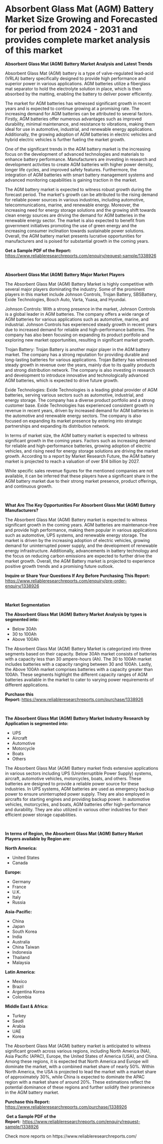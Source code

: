 <p><h1>Absorbent Glass Mat (AGM) Battery Market Size Growing and Forecasted for period from 2024 - 2031 and provides complete market analysis of this market</h1></p><p><strong>Absorbent Glass Mat (AGM) Battery Market Analysis and Latest Trends</strong></p>
<p><p>Absorbent Glass Mat (AGM) battery is a type of valve-regulated lead-acid (VRLA) battery specifically designed to provide high performance and superior power in various applications. AGM batteries utilize a fiberglass mat separator to hold the electrolyte solution in place, which is then absorbed by the matting, enabling the battery to deliver power efficiently. </p><p>The market for AGM batteries has witnessed significant growth in recent years and is expected to continue growing at a promising rate. The increasing demand for AGM batteries can be attributed to several factors. Firstly, AGM batteries offer numerous advantages such as improved durability, minimal maintenance, and resistance to vibrations, making them ideal for use in automotive, industrial, and renewable energy applications. Additionally, the growing adoption of AGM batteries in electric vehicles and hybrid electric vehicles is further fueling the market growth.</p><p>One of the significant trends in the AGM battery market is the increasing focus on the development of advanced technologies and materials to enhance battery performance. Manufacturers are investing in research and development activities to create AGM batteries with higher power density, longer life cycles, and improved safety features. Furthermore, the integration of AGM batteries with smart battery management systems and advanced monitoring capabilities is gaining traction in the market.</p><p>The AGM battery market is expected to witness robust growth during the forecast period. The market's growth can be attributed to the rising demand for reliable power sources in various industries, including automotive, telecommunications, marine, and renewable energy. Moreover, the increasing need for energy storage solutions and the growing shift towards clean energy sources are driving the demand for AGM batteries in the renewable energy sector. The market is also expected to benefit from government initiatives promoting the use of green energy and the increasing consumer inclination towards sustainable power solutions. Overall, the AGM battery market presents lucrative opportunities for manufacturers and is poised for substantial growth in the coming years.</p></p>
<p><strong>Get a Sample PDF of the Report:&nbsp;</strong> <a href="https://www.reliableresearchreports.com/enquiry/request-sample/1338926">https://www.reliableresearchreports.com/enquiry/request-sample/1338926</a></p>
<p>&nbsp;</p>
<p><strong>Absorbent Glass Mat (AGM) Battery Major Market Players</strong></p>
<p><p>The Absorbent Glass Mat (AGM) Battery Market is highly competitive with several major players dominating the industry. Some of the prominent players in this market include Johnson Controls, Trojan Battery, SBSBattery, Exide Technologies, Bosch Auto, Varta, Yuasa, and Hyundai.</p><p>Johnson Controls: With a strong presence in the market, Johnson Controls is a global leader in AGM batteries. The company offers a wide range of AGM batteries for various applications such as automotive, marine, and industrial. Johnson Controls has experienced steady growth in recent years due to increased demand for reliable and high-performance batteries. The company has also been focusing on expanding its product portfolio and exploring new market opportunities, resulting in significant market growth.</p><p>Trojan Battery: Trojan Battery is another major player in the AGM battery market. The company has a strong reputation for providing durable and long-lasting batteries for various applications. Trojan Battery has witnessed steady growth in revenue over the years, mainly due to its quality products and strong distribution network. The company is also investing in research and development to introduce innovative and technologically advanced AGM batteries, which is expected to drive future growth.</p><p>Exide Technologies: Exide Technologies is a leading global provider of AGM batteries, serving various sectors such as automotive, industrial, and energy storage. The company has a diverse product portfolio and a strong customer base. Exide Technologies has experienced consistent growth in revenue in recent years, driven by increased demand for AGM batteries in the automotive and renewable energy sectors. The company is also focused on expanding its market presence by entering into strategic partnerships and expanding its distribution network.</p><p>In terms of market size, the AGM battery market is expected to witness significant growth in the coming years. Factors such as increasing demand for reliable and high-performance batteries, growing adoption of electric vehicles, and rising need for energy storage solutions are driving the market growth. According to a report by Market Research Future, the AGM battery market is projected to reach a valuation of over $14 billion by 2027.</p><p>While specific sales revenue figures for the mentioned companies are not available, it can be inferred that these players have a significant share in the AGM battery market due to their strong market presence, product offerings, and continuous growth.</p></p>
<p>&nbsp;</p>
<p><strong>What Are The Key Opportunities For Absorbent Glass Mat (AGM) Battery Manufacturers?</strong></p>
<p><p>The Absorbent Glass Mat (AGM) Battery market is expected to witness significant growth in the coming years. AGM batteries are maintenance-free and provide high performance, making them popular in various applications such as automotive, UPS systems, and renewable energy storage. The market is driven by the increasing adoption of electric vehicles, growing demand for uninterrupted power supply, and the development of renewable energy infrastructure. Additionally, advancements in battery technology and the focus on reducing carbon emissions are expected to further drive the market growth. Overall, the AGM Battery market is projected to experience positive growth trends and a promising future outlook.</p></p>
<p><strong>Inquire or Share Your Questions If Any Before Purchasing This Report:</strong> <a href="https://www.reliableresearchreports.com/enquiry/pre-order-enquiry/1338926">https://www.reliableresearchreports.com/enquiry/pre-order-enquiry/1338926</a></p>
<p>&nbsp;</p>
<p><strong>Market Segmentation</strong></p>
<p><strong>The Absorbent Glass Mat (AGM) Battery Market Analysis by types is segmented into:</strong></p>
<p><ul><li>Below 30Ah</li><li>30 to 100Ah</li><li>Above 100Ah</li></ul></p>
<p><p>The Absorbent Glass Mat (AGM) Battery Market is categorized into three segments based on their capacity. Below 30Ah market consists of batteries with a capacity less than 30 ampere-hours (Ah). The 30 to 100Ah market includes batteries with a capacity ranging between 30 and 100Ah. Lastly, the Above 100Ah market comprises batteries with a capacity greater than 100Ah. These segments highlight the different capacity ranges of AGM batteries available in the market to cater to varying power requirements of different applications.</p></p>
<p><strong>Purchase this Report:&nbsp;</strong><a href="https://www.reliableresearchreports.com/purchase/1338926">https://www.reliableresearchreports.com/purchase/1338926</a></p>
<p>&nbsp;</p>
<p><strong>The Absorbent Glass Mat (AGM) Battery Market Industry Research by Application is segmented into:</strong></p>
<p><ul><li>UPS</li><li>Aircraft</li><li>Automotive</li><li>Motorcycle</li><li>Boats</li><li>Others</li></ul></p>
<p><p>The Absorbent Glass Mat (AGM) Battery market finds extensive applications in various sectors including UPS (Uninterruptible Power Supply) systems, aircraft, automotive vehicles, motorcycles, boats, and others. These batteries are designed to provide a reliable power source for these industries. In UPS systems, AGM batteries are used as emergency backup power to ensure uninterrupted power supply. They are also employed in aircrafts for starting engines and providing backup power. In automotive vehicles, motorcycles, and boats, AGM batteries offer high-performance and durability. They are also utilized in various other industries for their efficient power storage capabilities.</p></p>
<p>&nbsp;</p>
<p><strong>In terms of Region, the Absorbent Glass Mat (AGM) Battery Market Players available by Region are:</strong></p>
<p>
    <p> <strong> North America: </strong>
        <ul>
            <li>United States</li>
            <li>Canada</li>
        </ul>
        </p> 
    <p> <strong> Europe: </strong>
        <ul>
            <li>Germany</li>
            <li>France</li>
            <li>U.K.</li>
            <li>Italy</li>
            <li>Russia</li>
        </ul>
        </p> 
    <p> <strong> Asia-Pacific: </strong>
        <ul>
            <li>China</li>
            <li>Japan</li>
            <li>South Korea</li>
            <li>India</li>
            <li>Australia</li>
            <li>China Taiwan</li>
            <li>Indonesia</li>
            <li>Thailand</li>
            <li>Malaysia</li>
        </ul>
        </p> 
    <p> <strong> Latin America: </strong>
        <ul>
            <li>Mexico</li>
            <li>Brazil</li>
            <li>Argentina Korea</li>
            <li>Colombia</li>
        </ul>
        </p> 
    <p> <strong> Middle East & Africa: </strong>
        <ul>
            <li>Turkey</li>
            <li>Saudi</li>
            <li>Arabia</li>
            <li>UAE</li>
            <li>Korea</li>
        </ul>
    </p>
    </p>
<p><p>The Absorbent Glass Mat (AGM) battery market is anticipated to witness significant growth across various regions, including North America (NA), Asia Pacific (APAC), Europe, the United States of America (USA), and China. Among these regions, it is expected that North America and Europe will dominate the market, with a combined market share of nearly 50%. Within North America, the USA is projected to lead the market with a market share of approximately 30%, while China is expected to dominate the APAC region with a market share of around 20%. These estimations reflect the potential dominance of these regions and further solidify their prominence in the AGM battery market.</p></p>
<p><strong>Purchase this Report: </strong><a href="https://www.reliableresearchreports.com/purchase/1338926">https://www.reliableresearchreports.com/purchase/1338926</a></p>
<p>&nbsp;<strong>Get a Sample PDF of the Report:&nbsp;&nbsp;</strong><a href="https://www.reliableresearchreports.com/enquiry/request-sample/1338926">https://www.reliableresearchreports.com/enquiry/request-sample/1338926</a></p>
<p><strong></strong></p>
<p>Check more reports on https://www.reliableresearchreports.com/</p>